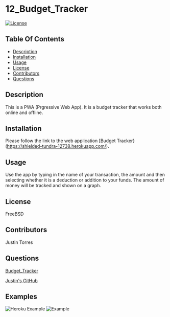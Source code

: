 # 12_Budget_Tracker

[![License](https://img.shields.io/badge/License-BSD%202--Clause-orange.svg)](https://opensource.org/licenses/BSD-2-Clause)

  ## Table Of Contents
  - [Description](#description)
  - [Installation](#installation)
  - [Usage](#usage)
  - [License](#license)
  - [Contributors](#contributors)
  - [Questions](#questions)

  ## Description
  This is a PWA (Prgressive Web App). It is a budget tracker that works both online and offline. 
  
  ## Installation
  Please follow the link to the web application [Budget Tracker}(https://shielded-tundra-12738.herokuapp.com/).
  
  ## Usage 
  Use the app by typing in the name of your transaction, the amount and then selecting whether it is a deduction or addition to your funds. 
  The amount of money will be tracked and shown on a graph.
  
  ## License
  FreeBSD
  
  ## Contributors
  Justin Torres

  
  ## Questions
  [Budget_Tracker](https://github.com/JuTo-Hub/12_Budget_Tracker)


  [Justin's GitHub](https://github.com/JuTo-Hub)
    
## Examples

![Heroku Example](https://user-images.githubusercontent.com/69815895/99486229-88c5e280-2929-11eb-82c4-03f9dd2fd4ff.PNG)
![Example](https://user-images.githubusercontent.com/69815895/99486232-895e7900-2929-11eb-8a97-8e11683aba88.PNG)
